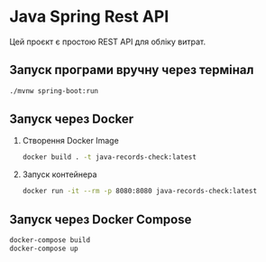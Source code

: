 # Java Spring Rest API

Цей проєкт є простою REST API для обліку витрат.

## Запуск програми вручну через термінал

```bash
./mvnw spring-boot:run
```

## Запуск через Docker

1. Створення Docker Image
    ```bash
    docker build . -t java-records-check:latest
    ```

2. Запуск контейнера
    ```bash
    docker run -it --rm -p 8080:8080 java-records-check:latest
    ```

## Запуск через Docker Compose

```bash
docker-compose build
docker-compose up
```
